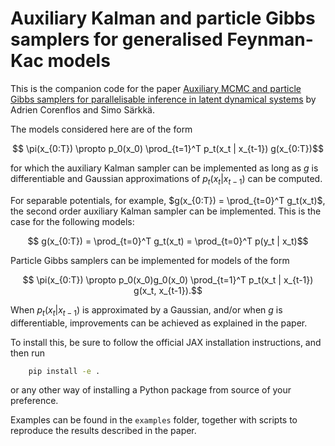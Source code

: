 # Auxiliary Kalman and particle Gibbs samplers for generalised Feynman-Kac models

This is the companion code for the paper [Auxiliary MCMC and particle Gibbs samplers for parallelisable
inference in latent dynamical systems](https://arxiv.org/abs/2303.00301) by Adrien Corenflos and Simo Särkkä.

The models considered here are of the form

```math
    \pi(x_{0:T}) \propto p_0(x_0) \prod_{t=1}^T p_t(x_t | x_{t-1}) g(x_{0:T})
```

for which the auxiliary Kalman sampler can be implemented as long as $g$ is differentiable and Gaussian approximations of
$p_t(x_t | x_{t-1})$ can be computed.

For separable potentials, for example, $g(x_{0:T}) = \prod_{t=0}^T g_t(x_t)$, the second order auxiliary Kalman sampler can be implemented. This
is the case for the following models:

```math
    g(x_{0:T}) = \prod_{t=0}^T g_t(x_t) = \prod_{t=0}^T p(y_t | x_t)
```

Particle Gibbs samplers can be implemented for models of the form

```math
    \pi(x_{0:T}) \propto p_0(x_0)g_0(x_0) \prod_{t=1}^T p_t(x_t | x_{t-1}) g(x_t, x_{t-1}).
```

When $p_t(x_t | x_{t-1})$ is approximated by a Gaussian, and/or when $g$ is differentiable, improvements can be achieved as explained in the paper.

To install this, be sure to follow the official JAX installation instructions, and then run
```bash
    pip install -e .
```
or any other way of installing a Python package from source of your preference.

Examples can be found in the `examples` folder, together with scripts to reproduce the results described in the paper.
